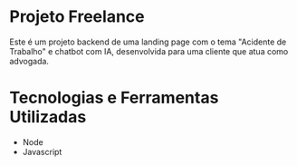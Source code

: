 # Projeto Freelance

Este é um projeto backend de uma landing page com o tema "Acidente de Trabalho" e chatbot com IA, desenvolvida para uma cliente que atua como advogada.

# Tecnologias e Ferramentas Utilizadas

- Node
- Javascript
